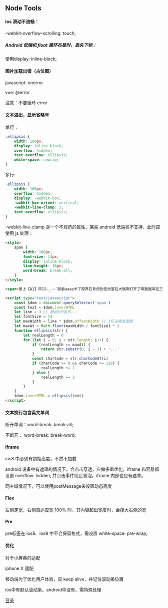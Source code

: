 ## Node Tools

#### Ios 滑动不流畅：
-webkit-overflow-scrolling: touch;

##### Android 低端机 float 循环布局时，丢失下标：
使用display: inline-block;

#### 图片加载出错（占位图）
javascript: onerror

vue: @error

注意：不要循环 error

#### 文本溢出，显示省略号
单行：
```css
.ellipsis {
    width: 100px;
    display: inline-block;
    overflow: hidden;
    text-overflow: ellipsis;
    white-space: nowrap;
}
```
多行:
```css
.ellipsis {
    width: 100px;
    overflow: hidden;
    display: -webkit-box;
    -webkit-box-orient: vertical;
    -webkit-line-clamp: 3;
    text-overflow: ellipsis;
}
```
-webkit-line-clamp 是一个不规范的属性，某些 android 低端机不支持，此时应使用 js 处理：
```html
<style>
    span {
        width: 100px;
        font-size: 14px;
        display: inline-block;
        line-height: 16px;
        word-break: break-all;
    }
</style>

<span>爱上【A}】邓12—_-~`丽君aaaa卡了跨界石考虑到佳世客拉大锯啊打开了啊数据库拉三等奖拉斯肯德基阿卡丽大师级的卡拉加大款拉大锯啊了可多</span>

<script type="text/javascript">
    const $dom = document.querySelector('span')
    const text = $dom.innerHTML
    let line = 3 // 超出3行显示...
    let fontSize = 14
    let maxWidth = line * $dom.offsetWidth // 3行占用总宽度
    let maxAt = Math.floor(maxWidth / fontSize) * 2
    function ellipsis(str) {
        let realLength = 0
        for (let i = 0; i < str.length; i++) {
            if (realLength >= maxAt) {
                return str.substr(0, i - 3) + '...'
            }
            const charCode = str.charCodeAt(i)
            if (charCode >= 0 && charCode <= 128) {
                realLength += 1
            } else {
                realLength += 2
            }
        }
    }
    $dom.innerHTML = ellipsis(text)
</script>
```

#### 文本换行包含英文单词
断开单词：word-break: break-all;

不断开：  word-break: break-word;

#### iframe
ios8 中必须有初始高度，不然不加载

android 设备中有遮罩的情况下，会点击穿透，应做多重优化，iframe 和容器都设置 overflow: hidden; 并点击事件阻止冒泡，iframe 内部也应有遮罩。

同主域情况下，可以使用postMessage来设置动态高度

#### Flex
左侧定宽，右侧自适应宽 100% 时，其内容超出宽度时，会撑大右侧的宽

#### Pre
pre标签在 ios8、ios9 中不会保留格式，需设置 white-space: pre-wrap;

#### 优化
对于小屏幕的适配

iphone X 适配

移动端为了优化用户体验，应 keep alive，并记住滚动条位置

ios中有默认滚动条，android中没有，需特殊处理

[目录](https://github.com/beverle-y/note)
